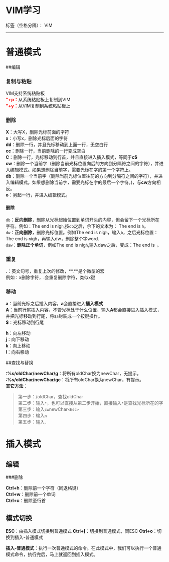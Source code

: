 ﻿# VIM学习

标签（空格分隔）： VIM

---

# 普通模式

##编辑

### 复制与粘贴

VIM支持系统粘贴板  
<font color="red">**"+p：**</font>从系统粘贴板上复制到VIM  
<font color="red">**"+y：**</font>从VIM复制到系统粘贴板上  

### 删除

**X**：大写X，删除光标前面的字符  
**x**：小写x，删除光标后面的字符  
**dd**：删除一行，并且光标移动到上面一行，无空白行   
**cc**：删除一行，当前删除的一行变成空白   
**C**：删除一行，光标移动到行首，并且直接进入插入模式，等同于**c$**  
**cw**：删除一个当前字（删除当前光标位置向后的方向到分隔符之间的字符），并进入编辑模式。如果想删除当前字，需要光标在字的第一个字符上。  
**db**：删除一个当前字（删除当前光标位置往前的方向到分隔符之间的字符），并进入编辑模式。如果想删除当前字，需要光标在字的最后一个字符。)，**与cw**方向相反。  
**o**：另起一行，并进入编辑模式。  

#### 删除
`db`：**反向删除**，删除从光标起始位置到单词开头的内容，但会留下一个光标所在字符。例如：The end is nig`h`,按`db`之后，余下的文本为： The end is `h`。  
`dw`：**正向删除**，删除光标位置。例如The end is nig`h`，输入`b`，之后光标位置：The end is `n`igh，再输入dw，删除整个字word.  
`daw`：**删除正个单词**，例如The end is nig`h`,输入daw之后，变成：The end is` `。   

### 重复
**.**：英文句号，重复上次的修改，**.**是个微型的宏  
例如：x删除字符，.会重复删除字符，类似x键  

### 移动
**a**：当前光标之后插入内容，**a**会直接进入**插入模式**  
**A**：当前行尾插入内容，不管光标处于什么位置，输入**A**都会直接进入插入模式，并把光标移动到行尾，将`$a`封装成一个按键操作。  
**$**：光标移动到行尾  

**h**：向左移动  
**j**：向下移动  
**k**：向上移动  
**l**：向右移动  

##查找与替换

**:%s/oldChar/newChar/g**：将所有oldChar换为newChar，无提示。  
**:%s/oldChar/newChar/gc**：将所有oldChar换为newChar，有提示。  
**其它方法**：  

>   第一步：/oldChar，查找oldChar  
>   第二步：输入`*`，也可以直接从第二步开始，直接输入`*`是查找光标所在的字  
>   第三步：输入`cw`newChar`<Esc>`  
>   第四步：输入`n`  
>   第五步：输入`.`  


# 插入模式  

## 编辑  

###删除  

**Ctrl+h**：删除前一个字符（同退格键）  
**Ctrl+w**：删除前一个单词  
**Ctrl+u**：删除至行首  

## 模式切换  

**ESC**：由插入模式切换到普通模式
**Ctrl+[**：切换到普通模式，同ESC
**Ctrl+o**：切换到插入-普通模式

**插入-普通模式**：执行一次普通模式的命令。在此模式中，我们可以执行一个普通模式命令，执行完后，马上就返回到插入模式。



